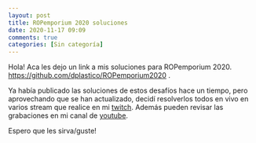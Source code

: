 ```yaml
---
layout: post
title: ROPemporium 2020 soluciones
date: 2020-11-17 09:09
comments: true
categories: [Sin categoría]
---
```

<!-- wp:paragraph -->
<p>Hola! Aca les dejo un link a mis soluciones para ROPemporium 2020. <a href="https://github.com/dplastico/ROPemporium2020">https://github.com/dplastico/ROPemporium2020</a> .</p>
<!-- /wp:paragraph -->

<!-- wp:paragraph -->
<p>Ya había publicado las soluciones de estos desafíos hace un tiempo, pero aprovechando que se han actualizado, decidí resolverlos todos en vivo en varios stream que realice en mi <a href="https://www.twitch.tv/dplastico">twitch</a>. Además pueden revisar las grabaciones en mi canal de <a href="https://www.youtube.com/user/dplastico/">youtube</a>.</p>
<!-- /wp:paragraph -->

<!-- wp:paragraph -->
<p>Espero que les sirva/guste!</p>
<!-- /wp:paragraph -->
